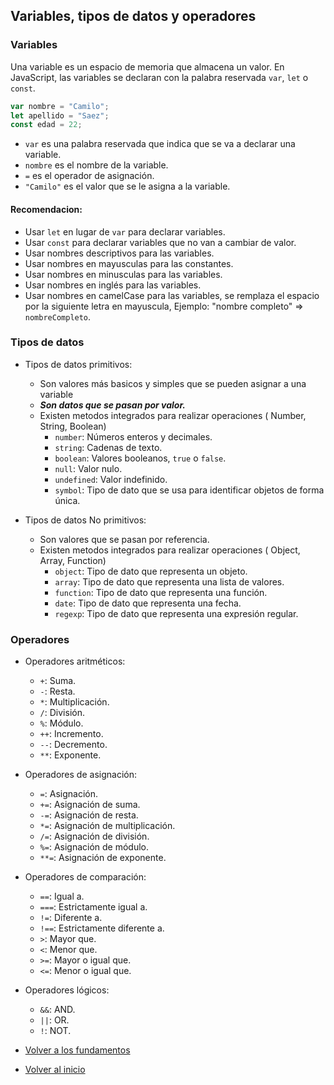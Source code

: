 ## Variables, tipos de datos y operadores

### Variables

Una variable es un espacio de memoria que almacena un valor. En JavaScript, las variables se declaran con la palabra reservada `var`, `let` o `const`.

```js
var nombre = "Camilo";
let apellido = "Saez";
const edad = 22;
```

- `var` es una palabra reservada que indica que se va a declarar una variable.
- `nombre` es el nombre de la variable.
- `=` es el operador de asignación.
- `"Camilo"` es el valor que se le asigna a la variable.

#### Recomendacion: 

- Usar `let` en lugar de `var` para declarar variables.
- Usar `const` para declarar variables que no van a cambiar de valor.
- Usar nombres descriptivos para las variables.
- Usar nombres en mayusculas para las constantes.
- Usar nombres en minusculas para las variables.
- Usar nombres en inglés para las variables.
- Usar nombres en camelCase para las variables,
se remplaza el espacio por la siguiente letra en mayuscula, Ejemplo: "nombre completo" => `nombreCompleto`.

### Tipos de datos

- Tipos de datos primitivos:
  - Son valores más basicos y simples que se pueden asignar a una variable
  - _**Son datos que se pasan por valor.**_
  - Existen metodos integrados para realizar operaciones ( Number, String, Boolean)
    - `number`: Números enteros y decimales.
    - `string`: Cadenas de texto.
    - `boolean`: Valores booleanos, `true` o `false`.
    - `null`: Valor nulo.
    - `undefined`: Valor indefinido.
    - `symbol`: Tipo de dato que se usa para identificar objetos de forma única.
  
- Tipos de datos No primitivos:
  - Son valores que se pasan por referencia.
  - Existen metodos integrados para realizar operaciones ( Object, Array, Function)
    - `object`: Tipo de dato que representa un objeto.
    - `array`: Tipo de dato que representa una lista de valores.
    - `function`: Tipo de dato que representa una función.
    - `date`: Tipo de dato que representa una fecha.
    - `regexp`: Tipo de dato que representa una expresión regular.

### Operadores

- Operadores aritméticos:
  - `+`: Suma.
  - `-`: Resta.
  - `*`: Multiplicación.
  - `/`: División.
  - `%`: Módulo.
  - `++`: Incremento.
  - `--`: Decremento.
  - `**`: Exponente.
- Operadores de asignación:
  - `=`: Asignación.
  - `+=`: Asignación de suma.
  - `-=`: Asignación de resta.
  - `*=`: Asignación de multiplicación.
  - `/=`: Asignación de división.
  - `%=`: Asignación de módulo.
  - `**=`: Asignación de exponente.
- Operadores de comparación:
  - `==`: Igual a.
  - `===`: Estrictamente igual a.
  - `!=`: Diferente a.
  - `!==`: Estrictamente diferente a.
  - `>`: Mayor que.
  - `<`: Menor que.
  - `>=`: Mayor o igual que.
  - `<=`: Menor o igual que.
- Operadores lógicos:
  - `&&`: AND.
  - `||`: OR.
  - `!`: NOT.


- [Volver a los fundamentos](../Fundamentos.md)
- [Volver al inicio](../../../README.md)
